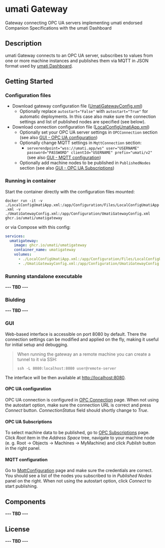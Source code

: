 # umati Gateway

Gateway connecting OPC UA servers implementing umati endorsed Companion Specifications with the umati Dashboard

## Description

umati Gateway connects to an OPC UA server, subscribes to values from one or more machine instances and publishes them via MQTT in JSON format used by [umati Dashboard](https://umati.app).

## Getting Started

### Configuration files

* Download gateway configuration file ([UmatiGatewayConfig.xml](UmatiGateway/Configuration/UmatiGatewayConfig.xml))
   * Optionally replace `autostart="False"` with `autostart="True"` for automatic deployments. In this case also make sure the connection settings and list of published nodes are specified (see below).
* Download connection configuration file ([LocalConfigUmatiApp.xml](UmatiGateway/Configuration/Files/LocalConfigUmatiApp.xml))
   * Optionally set your OPC UA server settings in `OPCConnection` section (see also [GUI - OPC UA configuration](#opc-ua-configuration))
   * Optionally change MQTT settings in `MqttConnection` section:
     * `serverendpoint="wss://umati.app/ws" user="USERNAME" password="PASSWORD" clientId="USERNAME" prefix="umati/v2"` (see also [GUI - MQTT configuration](#mqtt-configuration))
   * Optionally add machine nodes to be published in `PublishedNodes` section (see also [GUI - OPC UA Subscriptions](#opc-ua-subscriptions))

### Running in container

Start the container directly with the configuration files mounted:

`docker run -it -v ./LocalConfigUmatiApp.xml:/app/Configuration/Files/LocalConfigUmatiApp.xml -v ./UmatiGatewayConfig.xml:/app/Configuration/UmatiGatewayConfig.xml ghcr.io/umati/umatigateway`

or via Compose with this config:

```yaml
services:
  umatigateway:
    image: ghcr.io/umati/umatigateway
    container_name: umatigateway
    volumes:
      - ./LocalConfigUmatiApp.xml:/app/Configuration/Files/LocalConfigUmatiApp.xml
      - ./UmatiGatewayConfig.xml:/app/Configuration/UmatiGatewayConfig.xml
```

### Running standalone executable

**--- TBD ---**

### Biulding

**--- TBD ---**

### GUI

Web-based interface is accessible on port 8080 by default. There the connection settings can be modified and applied on the fly, making it useful for initial setup and debugging.

> When running the gateway an a remote machine you can create a tunnel to it via SSH:
>
> `ssh -L 8080:localhost:8080 user@remote-server`

The interface will be then available at [http://localhost:8080](http://localhost:8080).

#### OPC UA configuration

OPC UA connection is configured in [OPC Connection](http://localhost:8080/OPCConnection) page. When not using the autostart option, make sure the connection URL is correct and press _Connect_ button. _ConnectionStatus_ field should shortly change to _True_.

#### OPC UA Subscriptions

To select machine data to be published, go to [OPC Subscriptions](http://localhost:8080/OPCSubscriptions) page. Click _Root_ item in the _Address Space_ tree, navigate to your machine node (e. g. Root → Objects → Machines → MyMachine) and click _Publish_ button in the right panel.

#### MQTT configuration

Go to [MqttConfiguration](http://localhost:8080/UmatiMqtt) page and make sure the credentials are correct. You should see a list of the nodes you subscribed to in _Published Nodes_ panel on the right. When not using the autostart option, click _Connect_ to start publishing.

## Components

**--- TBD ---**

## License

**--- TBD ---**
